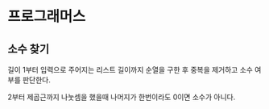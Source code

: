 # 프로그래머스

## 소수 찾기

길이 1부터 입력으로 주어지는 리스트 길이까지 순열을 구한 후 중복을 제거하고 소수 여부를 판단한다.

2부터 제곱근까지 나눗셈을 했을때 나머지가 한번이라도 0이면 소수가 아니다.



